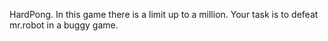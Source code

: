 HardPong. In this game there is a limit up to a million. Your task is to defeat mr.robot in a buggy game.
